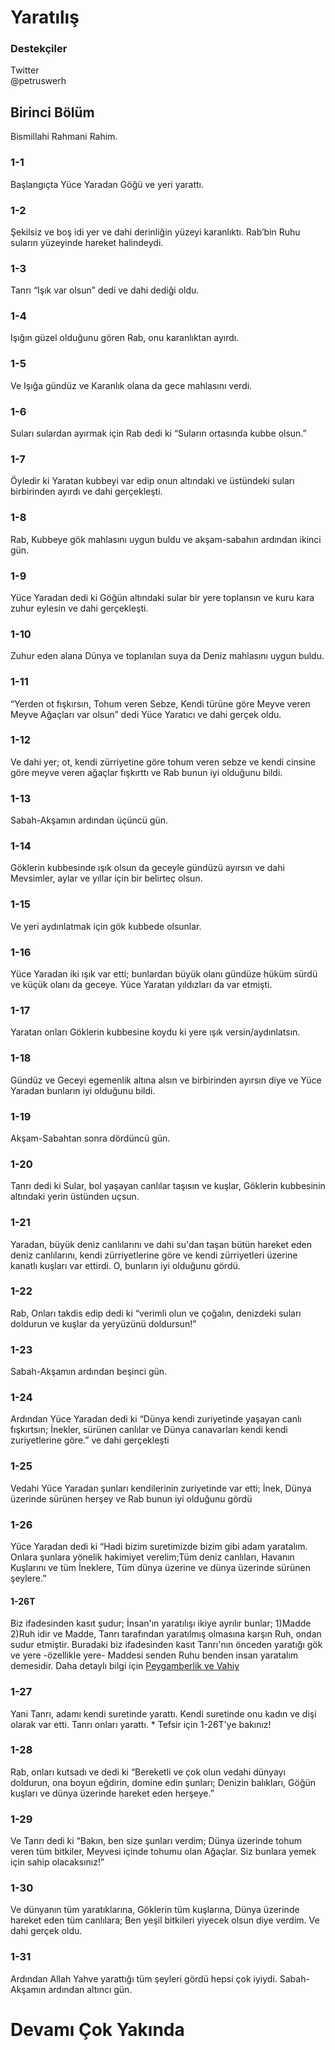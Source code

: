 # Yaratılış

### Destekçiler
Twitter  
@petruswerh   




## Birinci Bölüm

Bismillahi Rahmani Rahim.

### 1-1

Başlangıçta Yüce Yaradan Göğü ve yeri yarattı.

### 1-2

Şekilsiz ve boş idi yer ve dahi derinliğin yüzeyi karanlıktı. Rab’bin Ruhu suların yüzeyinde hareket halindeydi.

### 1-3

Tanrı “Işık var olsun” dedi ve dahi dediği oldu.

### 1-4

Işığın güzel olduğunu gören Rab, onu karanlıktan ayırdı.

### 1-5

Ve Işığa gündüz ve Karanlık olana da gece mahlasını verdi.

### 1-6

Suları sulardan ayırmak için Rab dedi ki “Suların ortasında kubbe olsun.”

### 1-7

Öyledir ki Yaratan kubbeyi var edip onun altındaki ve üstündeki suları birbirinden ayırdı ve dahi gerçekleşti.

### 1-8

Rab, Kubbeye gök mahlasını uygun buldu ve akşam-sabahın ardından ikinci gün.

### 1-9

Yüce Yaradan dedi ki Göğün altındaki sular bir yere toplansın ve kuru kara zuhur eylesin ve dahi gerçekleşti.

### 1-10

Zuhur eden alana Dünya ve toplanılan suya da Deniz mahlasını uygun buldu.

### 1-11

“Yerden ot fışkırsın, Tohum veren Sebze, Kendi türüne göre Meyve veren Meyve Ağaçları var olsun” dedi Yüce Yaratıcı ve dahi gerçek oldu.

### 1-12

Ve dahi yer; ot, kendi zürriyetine göre tohum veren sebze ve kendi cinsine göre meyve veren ağaçlar fışkırttı ve Rab bunun iyi olduğunu bildi.

### 1-13

Sabah-Akşamın ardından üçüncü gün.

### 1-14

Göklerin kubbesinde ışık olsun da geceyle gündüzü ayırsın ve dahi Mevsimler, aylar ve yıllar için bir belirteç olsun.

### 1-15

Ve yeri aydınlatmak için gök kubbede olsunlar.

### 1-16

Yüce Yaradan iki ışık var etti; bunlardan büyük olanı gündüze hüküm sürdü ve küçük olanı da geceye. Yüce Yaratan yıldızları da var etmişti.

### 1-17

Yaratan onları Göklerin kubbesine koydu ki yere ışık versin/aydınlatsın.

### 1-18

Gündüz ve Geceyi egemenlik altına alsın ve birbirinden ayırsın diye ve Yüce Yaradan bunların iyi olduğunu bildi.

### 1-19

Akşam-Sabahtan sonra dördüncü gün.

### 1-20

Tanrı dedi ki Sular, bol yaşayan canlılar taşısın ve kuşlar, Göklerin kubbesinin altındaki yerin üstünden uçsun.

### 1-21

Yaradan, büyük deniz canlılarını ve dahi su'dan taşan bütün hareket eden deniz canlılarını, kendi zürriyetlerine göre ve kendi zürriyetleri üzerine kanatlı kuşları var ettirdi. O, bunların iyi olduğunu gördü.

### 1-22

Rab, Onları takdis edip dedi ki “verimli olun ve çoğalın, denizdeki suları doldurun ve kuşlar da yeryüzünü doldursun!”

### 1-23

Sabah-Akşamın ardından beşinci gün.

### 1-24
Ardından Yüce Yaradan dedi ki “Dünya kendi zuriyetinde yaşayan canlı fışkırtsın; İnekler, sürünen canlılar ve Dünya canavarları kendi kendi zuriyetlerine göre.” ve dahi gerçekleşti

### 1-25
Vedahi Yüce Yaradan şunları kendilerinin zuriyetinde var etti; İnek, Dünya üzerinde sürünen herşey ve Rab bunun iyi olduğunu gördü

### 1-26
Yüce Yaradan dedi ki “Hadi bizim suretimizde bizim gibi adam yaratalım. Onlara şunlara yönelik hakimiyet verelim;Tüm deniz canlıları, Havanın Kuşlarını ve tüm İneklere, Tüm dünya üzerine ve dünya üzerinde sürünen şeylere.”

#### 1-26T
Biz ifadesinden kasıt şudur; İnsan'ın yaratılışı ikiye ayrılır bunlar; 1)Madde 2)Ruh idir ve Madde, Tanrı tarafından yaratılmış olmasına karşın Ruh, ondan sudur etmiştir. Buradaki biz ifadesinden kasıt Tanrı'nın önceden yaratığı gök ve yere -özellikle yere- Maddesi senden Ruhu benden insan yaratalım demesidir. Daha detaylı bilgi için [Peygamberlik ve Vahiy](https://padrosum.github.io/yazılar/nubuvvet-vahiy.html) 

### 1-27
Yani Tanrı, adamı kendi suretinde yarattı. Kendi suretinde onu kadın ve dişi olarak var etti. Tanrı onları yarattı.
*
Tefsir için 1-26T'ye bakınız!

### 1-28
Rab, onları kutsadı ve dedi ki “Bereketli ve çok olun vedahi dünyayı doldurun, ona boyun eğdirin, domine edin şunları; Denizin balıkları, Göğün kuşları ve dünya üzerinde hareket eden herşeye.”

### 1-29
Ve Tanrı dedi ki “Bakın, ben size şunları verdim; Dünya üzerinde tohum veren tüm bitkiler, Meyvesi içinde tohumu olan Ağaçlar. Siz bunlara yemek için sahip olacaksınız!”

### 1-30
Ve dünyanın tüm yaratıklarına, Göklerin tüm kuşlarına, Dünya üzerinde hareket eden tüm canlılara; Ben yeşil bitkileri yiyecek olsun diye verdim. Ve dahi gerçek oldu. 
### 1-31
Ardından Allah Yahve yarattığı tüm şeyleri gördü hepsi çok iyiydi. Sabah-Akşamın ardından altıncı gün.


# Devamı Çok Yakında
